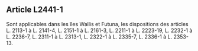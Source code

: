 Article L2441-1
----
Sont applicables dans les îles Wallis et Futuna, les dispositions des articles
L. 2113-1 à L. 2141-4, L. 2151-1 à L. 2161-3, L. 2211-1 à L. 2223-19, L. 2232-1
à L. 2236-7, L. 2311-1 à L. 2313-1, L. 2322-1 à L. 2335-7, L. 2336-1 à L.
2353-13.

